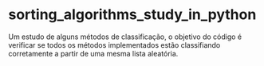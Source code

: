 # sorting_algorithms_study_in_python
Um estudo de alguns métodos de classificação, o objetivo do código é verificar se todos os métodos implementados estão classifiando corretamente a partir de uma mesma lista aleatória.
